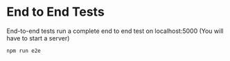 # End to End Tests

End-to-end tests run a complete end to end test on localhost:5000 (You will have to start a server)

```sh
npm run e2e
```